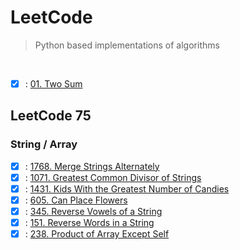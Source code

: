 # LeetCode
>
> Python based implementations of algorithms

<br>

- [x] : [01. Two Sum](01_two_sum.py)

## LeetCode 75

### String / Array

- [x] : [1768. Merge Strings Alternately](LeetCode75/01_Array_String/01_merge_strings_alternately.py)
- [x] : [1071. Greatest Common Divisor of Strings](LeetCode75/01_Array_String/02_greatest_common_divisor_of_strings.py)
- [x] : [1431. Kids With the Greatest Number of Candies](LeetCode75/01_Array_String/03_kids_with_the_greatest_number_of_candies.py)
- [x] : [605. Can Place Flowers](LeetCode75/01_Array_String/04_can_place_flowers.py)
- [x] : [345. Reverse Vowels of a String](LeetCode75/01_Array_String/05_reverse_vowels_of_a_string.py)
- [x] : [151. Reverse Words in a String](LeetCode75/01_Array_String/06_reverse_words_in_a_string.py)
- [x] : [238. Product of Array Except Self](LeetCode75/01_Array_String/07_product_of_array_except_self.py)
